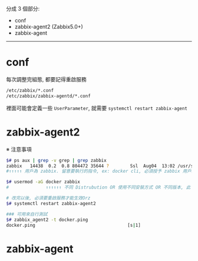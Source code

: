 
分成 3 個部分:

- conf
- zabbix-agent2 (Zabbix5.0+)
- zabbix-agent

------------------------------------------------------

# conf

每次調整完組態, 都要記得重啟服務

```sh
/etc/zabbix/*.conf
/etc/zabbix/zabbix-agentd/*.conf
```

裡面可能會定義一些 `UserParameter`, 就需要 `systemctl restart zabbix-agent`


# zabbix-agent2

※ 注意事項

```bash
$# ps aux | grep -v grep | grep zabbix
zabbix   14438  0.2  0.8 804472 35644 ?        Ssl  Aug04  13:02 /usr/sbin/zabbix_agent2 -c /etc/zabbix/zabbix_agent2.conf
#↑↑↑↑↑ 用戶為 zabbix. 留意要執行的指令, ex: docker cli, 必須授予 zabbix 用戶來使用

$# usermod -aG docker zabbix
#              ↑↑↑↑↑↑ 不同 Distrubution OR 使用不同安裝方式 OR 不同版本, 此 GroupName 可能不同, 須留意 (之前好像有看過 dockerroot 的)

# 改完以後, 必須要重啟服務才能生效Orz
$# systemctl restart zabbix-agent2
```

```bash
### 可用來自行測試
$# zabbix_agent2 -t docker.ping
docker.ping                                   [s|1]
```



# zabbix-agent
